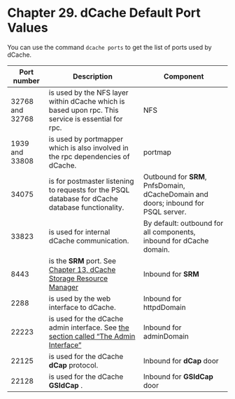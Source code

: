 Chapter 29. dCache Default Port Values 
======================================

You can use the command `dcache ports` to get the list of ports used by dCache.

| Port number     | Description                                                                                        | Component                                                                      |
|-----------------|----------------------------------------------------------------------------------------------------|--------------------------------------------------------------------------------|
| 32768 and 32768 | is used by the NFS layer within dCache which is based upon rpc. This service is essential for rpc. | NFS                                                                            |
| 1939 and 33808  | is used by portmapper which is also involved in the rpc dependencies of dCache.                    | portmap                                                                        |
| 34075           | is for postmaster listening to requests for the PSQL database for dCache database functionality.   | Outbound for **SRM**, PnfsDomain, dCacheDomain and doors; inbound for PSQL server. |
| 33823           | is used for internal dCache communication.                                                         | By default: outbound for all components, inbound for dCache domain.            |
| 8443            | is the **SRM** port. See [ Chapter 13, dCache Storage Resource Manager ](config-SRM.md)                                                                         | Inbound for **SRM**                                                                |
| 2288            | is used by the web interface to dCache.                                                            | Inbound for httpdDomain                                                        |
| 22223           | is used for the dCache admin interface. See [ the section called “The Admin Interface”](intouch.md#the-admin-interface)                                               | Inbound for adminDomain                                                        |
| 22125           | is used for the dCache **dCap** protocol.                                                              | Inbound for **dCap** door                                                          |
| 22128           | is used for the dCache **GSIdCap** .                                                                   | Inbound for **GSIdCap** door                                                       |

  [???]: #cf-srm
  [1]: #intouch-admin
